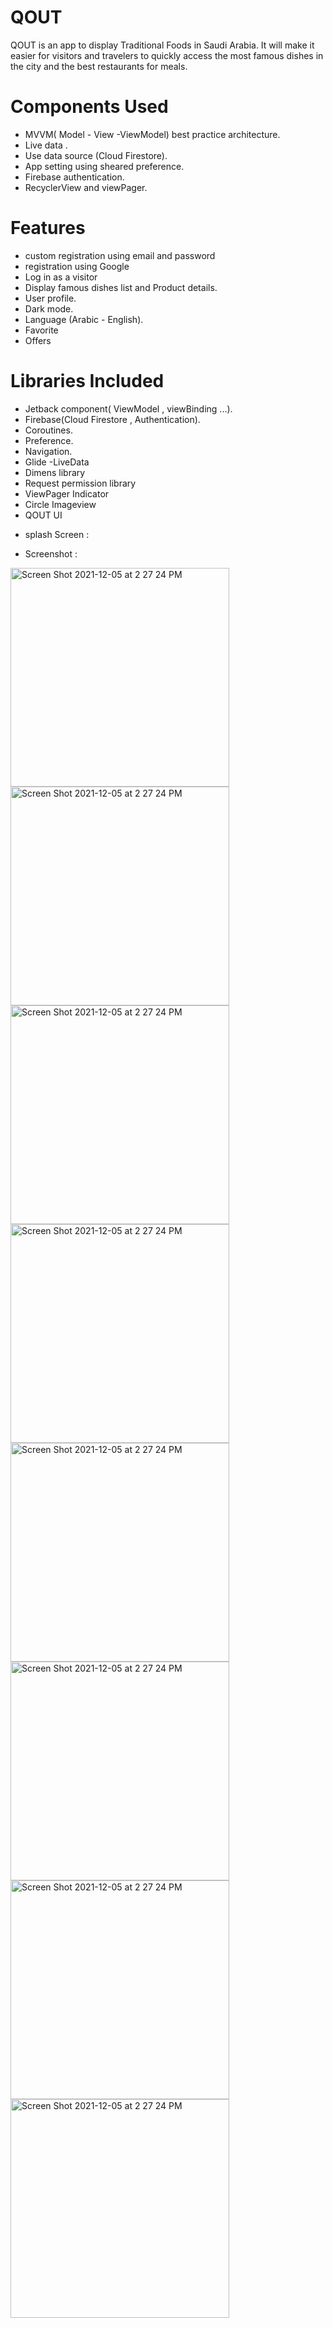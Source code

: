 # QOUT

QOUT is an app to display Traditional Foods in Saudi Arabia.
It will make it easier for visitors and travelers to quickly access the most famous dishes in the city and the best restaurants for meals.

# Components Used
- MVVM( Model - View -ViewModel) best practice architecture.
- Live data .
- Use data source (Cloud Firestore).
- App setting using sheared preference. 
- Firebase authentication.
-  RecyclerView and viewPager.

# Features
- custom registration using email and password
- registration using Google
- Log in as a visitor
- Display  famous dishes list and Product details.
- User profile.
- Dark mode.
- Language (Arabic - English).
- Favorite
- Offers


# Libraries Included
- Jetback component( ViewModel , viewBinding ...).
- Firebase(Cloud Firestore , Authentication).
- Coroutines.
- Preference.
- Navigation.
- Glide
-LiveData
- Dimens library
- Request permission library
- ViewPager Indicator
- Circle Imageview
- QOUT UI




* splash Screen :





* Screenshot :
<img width="350" alt="Screen Shot 2021-12-05 at 2 27 24 PM" src="https://raw.githubusercontent.com/raghadabdullah97/FoodCity/master/app/src/main/res/drawable/onee.PNG">
<img width="350" alt="Screen Shot 2021-12-05 at 2 27 24 PM" src="https://raw.githubusercontent.com/raghadabdullah97/FoodCity/master/app/src/main/res/drawable/tow.PNG">
<img width="350" alt="Screen Shot 2021-12-05 at 2 27 24 PM" src="https://raw.githubusercontent.com/raghadabdullah97/FoodCity/master/app/src/main/res/drawable/three.PNG">
<img width="350" alt="Screen Shot 2021-12-05 at 2 27 24 PM" src="https://raw.githubusercontent.com/raghadabdullah97/FoodCity/master/app/src/main/res/drawable/four.PNG">
<img width="350" alt="Screen Shot 2021-12-05 at 2 27 24 PM" src="https://raw.githubusercontent.com/raghadabdullah97/FoodCity/master/app/src/main/res/drawable/five.PNG">
<img width="350" alt="Screen Shot 2021-12-05 at 2 27 24 PM" src="https://raw.githubusercontent.com/raghadabdullah97/FoodCity/master/app/src/main/res/drawable/six.PNG">
<img width="350" alt="Screen Shot 2021-12-05 at 2 27 24 PM" src="https://raw.githubusercontent.com/raghadabdullah97/FoodCity/master/app/src/main/res/drawable/eitgt.PNG">
<img width="350" alt="Screen Shot 2021-12-05 at 2 27 24 PM" src="https://raw.githubusercontent.com/raghadabdullah97/FoodCity/master/app/src/main/res/drawable/savin.PNG">









